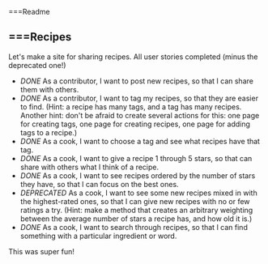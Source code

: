 ===Readme

===Recipes
---
Let's make a site for sharing recipes.  All user stories completed (minus the deprecated one!)

* *DONE* As a contributor, I want to post new recipes, so that I can share them with others.
* *DONE* As a contributor, I want to tag my recipes, so that they are easier to find. (Hint: a recipe has many tags, and a tag has many recipes. Another hint: don't be afraid to create several actions for this: one page for creating tags, one page for creating recipes, one page for adding tags to a recipe.)
* *DONE* As a cook, I want to choose a tag and see what recipes have that tag.
* *DONE* As a cook, I want to give a recipe 1 through 5 stars, so that can share with others what I think of a recipe.
* *DONE* As a cook, I want to see recipes ordered by the number of stars they have, so that I can focus on the best ones.
* *DEPRECATED* As a cook, I want to see some new recipes mixed in with the highest-rated ones, so that I can give new recipes with no or few ratings a try. (Hint: make a method that creates an arbitrary weighting between the average number of stars a recipe has, and how old it is.)
* *DONE* As a cook, I want to search through recipes, so that I can find something with a particular ingredient or word.

This was super fun!
